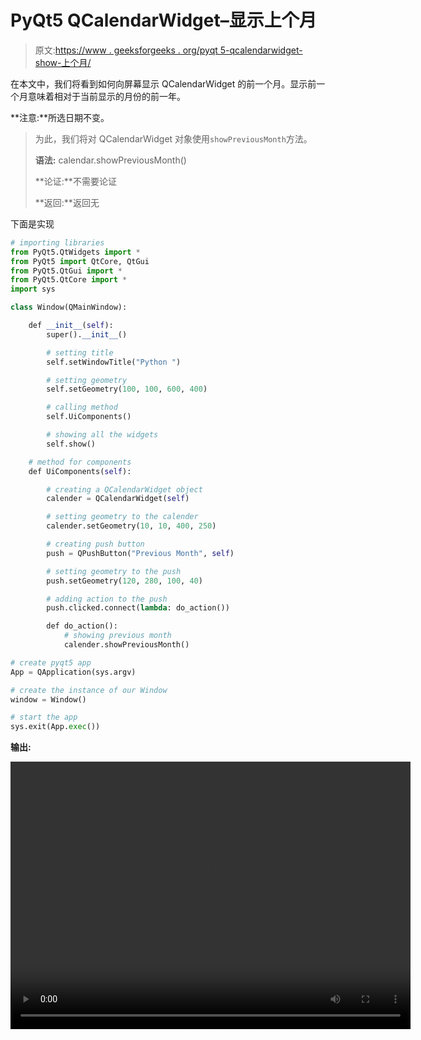 # PyQt5 QCalendarWidget–显示上个月

> 原文:[https://www . geeksforgeeks . org/pyqt 5-qcalendarwidget-show-上个月/](https://www.geeksforgeeks.org/pyqt5-qcalendarwidget-showing-previous-month/)

在本文中，我们将看到如何向屏幕显示 QCalendarWidget 的前一个月。显示前一个月意味着相对于当前显示的月份的前一年。

**注意:**所选日期不变。

> 为此，我们将对 QCalendarWidget 对象使用`showPreviousMonth`方法。
> 
> **语法:** calendar.showPreviousMonth()
> 
> **论证:**不需要论证
> 
> **返回:**返回无

下面是实现

```py
# importing libraries
from PyQt5.QtWidgets import * 
from PyQt5 import QtCore, QtGui
from PyQt5.QtGui import * 
from PyQt5.QtCore import * 
import sys

class Window(QMainWindow):

    def __init__(self):
        super().__init__()

        # setting title
        self.setWindowTitle("Python ")

        # setting geometry
        self.setGeometry(100, 100, 600, 400)

        # calling method
        self.UiComponents()

        # showing all the widgets
        self.show()

    # method for components
    def UiComponents(self):

        # creating a QCalendarWidget object
        calender = QCalendarWidget(self)

        # setting geometry to the calender
        calender.setGeometry(10, 10, 400, 250)

        # creating push button
        push = QPushButton("Previous Month", self)

        # setting geometry to the push
        push.setGeometry(120, 280, 100, 40)

        # adding action to the push
        push.clicked.connect(lambda: do_action())

        def do_action():
            # showing previous month
            calender.showPreviousMonth()

# create pyqt5 app
App = QApplication(sys.argv)

# create the instance of our Window
window = Window()

# start the app
sys.exit(App.exec())
```

**输出:**

<video class="wp-video-shortcode" id="video-422421-1" width="640" height="428" preload="metadata" controls=""><source type="video/mp4" src="https://media.geeksforgeeks.org/wp-content/uploads/20200602041803/Python-2020-06-02-04-17-36.mp4?_=1">[https://media.geeksforgeeks.org/wp-content/uploads/20200602041803/Python-2020-06-02-04-17-36.mp4](https://media.geeksforgeeks.org/wp-content/uploads/20200602041803/Python-2020-06-02-04-17-36.mp4)</video>